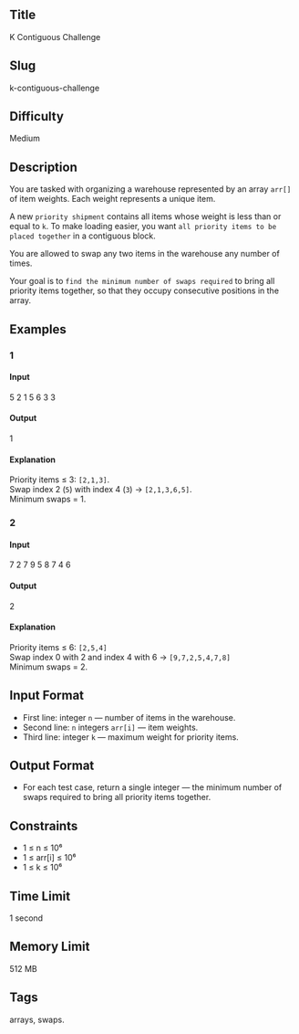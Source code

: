 ## Title

K Contiguous Challenge

## Slug

k-contiguous-challenge

## Difficulty

Medium

## Description

You are tasked with organizing a warehouse represented by an array `arr[]` of item weights. Each weight represents a unique item.  

A new `priority shipment` contains all items whose weight is less than or equal to `k`. To make loading easier, you want `all priority items to be placed together` in a contiguous block.  

You are allowed to swap any two items in the warehouse any number of times.  

Your goal is to `find the minimum number of swaps required` to bring all priority items together, so that they occupy consecutive positions in the array.  



## Examples

### 1

#### Input
5
2 1 5 6 3
3

#### Output
1

#### Explanation
Priority items ≤ 3: `[2,1,3]`.  
Swap index 2 (`5`) with index 4 (`3`) → `[2,1,3,6,5]`.  
Minimum swaps = 1.

### 2

#### Input
7
2 7 9 5 8 7 4
6

#### Output
2

#### Explanation
Priority items ≤ 6: `[2,5,4]`  
Swap index 0 with 2 and index 4 with 6 → `[9,7,2,5,4,7,8]`  
Minimum swaps = 2.

## Input Format
 
- First line: integer `n` — number of items in the warehouse.  
- Second line: `n` integers `arr[i]` — item weights.  
- Third line: integer `k` — maximum weight for priority items.

## Output Format

- For each test case, return a single integer — the minimum number of swaps required to bring all priority items together.



## Constraints

- 1 ≤ n ≤ 10⁶  
- 1 ≤ arr[i] ≤ 10⁶  
- 1 ≤ k ≤ 10⁶  



## Time Limit

1 second

## Memory Limit

512 MB



## Tags

arrays, swaps.